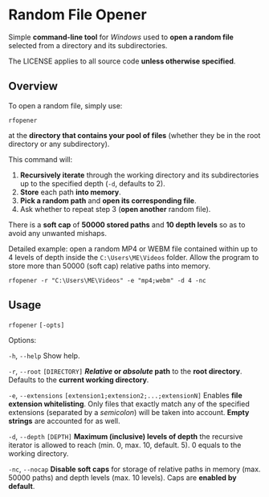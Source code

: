 # Random File Opener

Simple **command-line tool** for *Windows* used to **open a random file** selected from a directory and its subdirectories.

The LICENSE applies to all source code **unless otherwise specified**.

## Overview

To open a random file, simply use:

```shell
rfopener
```

at the **directory that contains your pool of files** (whether they be in the root directory or any subdirectory).

This command will:
1. **Recursively iterate** through the working directory and its subdirectories up to the specified depth (`-d`, defaults to 2).
2. **Store** each path **into memory**.
3. **Pick a random path** and **open its corresponding file**.
4. Ask whether to repeat step 3 (**open another** random file).

There is a **soft cap** of **50000 stored paths** and **10 depth levels** so as to avoid any unwanted mishaps.

Detailed example: open a random MP4 or WEBM file contained within up to 4 levels of depth inside the `C:\Users\ME\Videos` folder. Allow the program to store more than 50000 (soft cap) relative paths into memory. 

```shell
rfopener -r "C:\Users\ME\Videos" -e "mp4;webm" -d 4 -nc
```

## Usage

`rfopener` `[-opts]`

Options:

`-h`, `--help` Show help.

`-r`, `--root` `[DIRECTORY]` ***Relative* or *absolute* path** to the **root directory**. Defaults to the **current working directory**.

`-e`, `--extensions` `[extension1;extension2;...;extensionN]` Enables **file extension whitelisting**. Only files that exactly match any of the specified extensions (separated by a *semicolon*) will be taken into account. **Empty strings** are accounted for as well.

`-d`, `--depth` `[DEPTH]` **Maximum (inclusive) levels of depth** the recursive iterator is allowed to reach (min. 0, max. 10, default. 5). 0 equals to the working directory.

`-nc`, `--nocap` **Disable soft caps** for storage of relative paths in memory (max. 50000 paths) and depth levels (max. 10 levels). Caps are **enabled by default**.